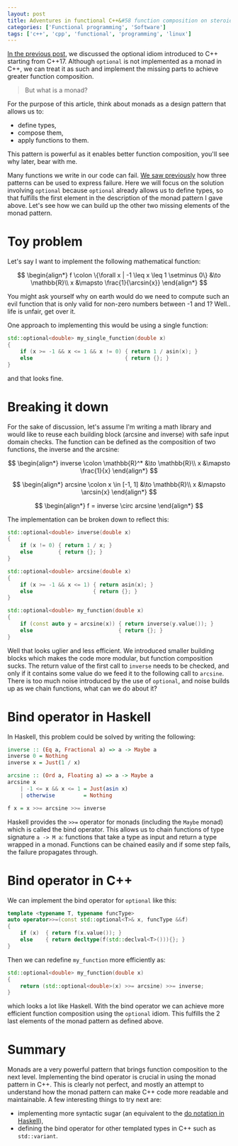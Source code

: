 ```yaml
---
layout: post
title: Adventures in functional C++&#58 function composition on steroids
categories: ['Functional programming', 'Software']
tags: ['c++', 'cpp', 'functional', 'programming', 'linux']
---
```


<script type="text/javascript" async
  src="https://cdn.mathjax.org/mathjax/latest/MathJax.js?config=TeX-MML-AM_CHTML">
</script>

[In the previous post](/functional%20programming/software/2018/01/22/functional-cpp-adventures-optional/), we discussed the optional idiom introduced to C++ starting from C++17.
Although `optional` is not implemented as a monad in C++, we can treat it as such and implement the missing parts to achieve greater function composition.

> But what is a monad?

For the purpose of this article, think about monads as a design pattern that allows us to:

- define types,
- compose them,
- apply functions to them.

This pattern is powerful as it enables better function composition, you'll see why later, bear with me.

Many functions we write in our code can fail.
[We saw previously](/functional%20programming/software/2018/01/22/functional-cpp-adventures-optional/) how three patterns can be used to express failure.
Here we will focus on the solution involving `optional` because `optional` already allows us to define types, so that fulfills the first element in the description of the monad pattern I gave above.
Let's see how we can build up the other two missing elements of the monad pattern.

# Toy problem

Let's say I want to implement the following mathematical function:

$$
\begin{align*}
  f \colon \{\forall x | -1 \leq x \leq 1 \setminus 0\} &\to \mathbb{R}\\
  x &\mapsto \frac{1}{\arcsin{x}}
\end{align*}
$$

You might ask yourself why on earth would do we need to compute such an evil function that is only valid for non-zero numbers between -1 and 1?
Well.. life is unfair, get over it.

One approach to implementing this would be using a single function:

```cpp
std::optional<double> my_single_function(double x)
{
    if (x >= -1 && x <= 1 && x != 0) { return 1 / asin(x); }
    else                             { return {}; }
}
```

and that looks fine.

# Breaking it down

For the sake of discussion, let's assume I'm writing a math library and would like to reuse each building block (arcsine and inverse) with safe input domain checks.
The function can be defined as the composition of two functions, the inverse and the arcsine:

$$
\begin{align*}
  inverse \colon \mathbb{R}^* &\to \mathbb{R}\\
  x &\mapsto \frac{1}{x}
\end{align*}
$$

$$
\begin{align*}
  arcsine \colon x \in [-1, 1] &\to \mathbb{R}\\
  x &\mapsto \arcsin{x}
\end{align*}
$$

$$
\begin{align*}
  f = inverse \circ arcsine
\end{align*}
$$

The implementation can be broken down to reflect this:

```cpp
std::optional<double> inverse(double x)
{
    if (x != 0) { return 1 / x; }
    else        { return {}; }
}

std::optional<double> arcsine(double x)
{
    if (x >= -1 && x <= 1) { return asin(x); }
    else                   { return {}; }
}

std::optional<double> my_function(double x)
{
    if (const auto y = arcsine(x)) { return inverse(y.value()); }
    else                           { return {}; }
}
```

Well that looks uglier and less efficient.
We introduced smaller building blocks which makes the code more modular, but function composition sucks.
The return value of the first call to `inverse` needs to be checked, and only if it contains some value do we feed it to the following call to `arcsine`.
There is too much noise introduced by the use of `optional`, and noise builds up as we chain functions, what can we do about it?

# Bind operator in Haskell

In Haskell, this problem could be solved by writing the following:

```hs
inverse :: (Eq a, Fractional a) => a -> Maybe a
inverse 0 = Nothing
inverse x = Just(1 / x)

arcsine :: (Ord a, Floating a) => a -> Maybe a
arcsine x
    | -1 <= x && x <= 1 = Just(asin x)
    | otherwise         = Nothing

f x = x >>= arcsine >>= inverse
```

Haskell provides the `>>=` operator for monads (including the `Maybe` monad) which is called the bind operator.
This allows us to chain functions of type signature `a -> M a`: functions that take a type as input and return a type wrapped in a monad.
Functions can be chained easily and if some step fails, the failure propagates through.

# Bind operator in C++

We can implement the bind operator for `optional` like this:

```cpp
template <typename T, typename funcType>
auto operator>>=(const std::optional<T>& x, funcType &&f)
{
    if (x)  { return f(x.value()); }
    else    { return decltype(f(std::declval<T>())){}; }
}
```

Then we can redefine `my_function` more efficiently as:

```cpp
std::optional<double> my_function(double x)
{
    return (std::optional<double>(x) >>= arcsine) >>= inverse;
}
```

which looks a lot like Haskell.
With the bind operator we can achieve more efficient function composition using the `optional` idiom.
This fulfills the 2 last elements of the monad pattern as defined above.

# Summary

Monads are a very powerful pattern that brings function composition to the next level.
Implementing the bind operator is crucial in using the monad pattern in C++.
This is clearly not perfect, and mostly an attempt to understand how the monad pattern can make C++ code more readable and maintainable.
A few interesting things to try next are:

- implementing more syntactic sugar (an equivalent to the [do notation in Haskell](https://en.wikibooks.org/wiki/Haskell/do_notation)),
- defining the bind operator for other templated types in C++ such as `std::variant`.
